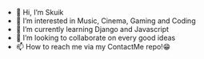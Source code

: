 - 👋 Hi, I’m Skuik
- 👀 I’m interested in Music, Cinema, Gaming and Coding
- 🌱 I’m currently learning Django and Javascript
- 💞️ I’m looking to collaborate on every good ideas
- 📫 How to reach me via my ContactMe repo!😁

<!---
Skuik/Skuik is a ✨ special ✨ repository because its `README.md` (this file) appears on your GitHub profile.
You can click the Preview link to take a look at your changes.
--->
